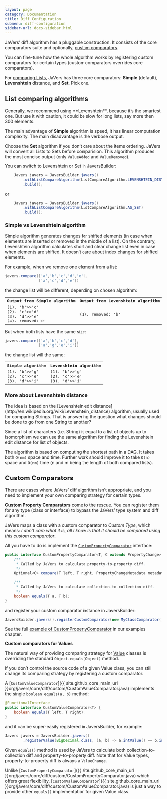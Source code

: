 ```yaml
---
layout: page
category: Documentation
title: Diff Configuration
submenu: diff-configuration
sidebar-url: docs-sidebar.html
---
```


JaVers’ diff algorithm has a pluggable construction.
It consists of the core comparators suite and optionally, [custom comparators](#custom-comparators).

You can fine-tune how the whole algorithm works by registering custom comparators
for certain types (custom comparators overrides core comparators).

For [comparing Lists](#list-algorithms), JaVers has three core comparators:
 **Simple** (default), **Levenshtein** distance, and **Set**. Pick one.

<h2 id="list-algorithms">List comparing algorithms</h2>
Generally, we recommend using **Levenshtein**, because it’s the smartest one.
But use it with caution, it could be slow for long lists,
say more then 300 elements.

The main advantage of **Simple** algorithm is speed, it has linear computation complexity.
The main disadvantage is the verbose output.

Choose the **Set** algorithm if you don’t care about the items ordering. 
JaVers will convert all Lists to Sets before comparision.
This algorithm produces the most concise output (only `ValueAdded` and `ValueRemoved`).   

You can switch to Levenshtein or Set in JaversBuilder:

```java
    Javers javers = JaversBuilder.javers()
        .withListCompareAlgorithm(ListCompareAlgorithm.LEVENSHTEIN_DISTANCE)
        .build();
```

or

```java
    Javers javers = JaversBuilder.javers()
        .withListCompareAlgorithm(ListCompareAlgorithm.AS_SET)
        .build();
```

<h3 id="simple-vs-levenshtein">Simple vs Levenshtein algorithm</h3>

Simple algorithm generates changes for shifted elements (in case when elements are inserted or removed in the middle of a list).
On the contrary, Levenshtein algorithm calculates short and clear change list even in case when elements are shifted.
It doesn’t care about index changes for shifted elements.

For example, when we remove one element from a list:

```java
javers.compare(['a','b','c','d','e'],
               ['a','c','d','e'])
```

the change list will be different, depending on chosen algorithm:

<table class="table" width="100%" style='word-wrap: break-word; font-family: monospace;'>
    <tr>
        <th>
        Output from Simple algorithm
        </th>
        <th>
            Output from Levenshtein algorithm
        </th>
    </tr>
    <tr>
        <td>
            (1). 'b'>>'c' <br />
            (2). 'c'>>'d' <br />
            (3). 'd'>>'e' <br />
            (4). removed:'e'
        </td>
        <td>
            (1). removed: 'b'
        </td>
    </tr>
</table>

But when both lists have the same size:

```java
javers.compare(['a','b','c','d'],
               ['a','g','e','i'])
```

the change list will the same:

<table class="table" width="100%" style='word-wrap: break-word; font-family: monospace;'>
    <tr>
        <th>
        Simple algorithm
        </th>
        <th>
            Levenshtein algorithm
        </th>
    </tr>
    <tr>
        <td>
            (1). 'b'>>'g' <br />
            (2). 'c'>>'e' <br />
            (3). 'd'>>'i' <br />
        </td>
        <td>
            (1). 'b'>>'g' <br />
            (2). 'c'>>'e' <br />
            (3). 'd'>>'i' <br />
        </td>
    </tr>
</table>

<h3 id="more-about-levenshtein">More about Levenshtein distance</h3>
The idea is based on the [Levenshtein edit distance](http://en.wikipedia.org/wiki/Levenshtein_distance)
algorithm, usually used for comparing Strings.
That is answering the question what changes should be done to go from one String to another?

Since a list of characters (i.e. String) is equal to a list of objects up to isomorphism
we can use the same algorithm for finding the Levenshtein edit distance for list of objects.

The algorithm is based on computing the shortest path in a DAG. It takes both `O(nm)` space
and time. Further work should improve it to take `O(n)` space and `O(nm)` time (n and m being
the length of both compared lists).

<h2 id="custom-comparators">Custom Comparators</h2>

There are cases where JaVers’ diff algorithm isn’t appropriate,
and you need to implement your own comparing strategy for certain types.
 
**Custom Property Comparators** come to the rescue.
You can register them for any type (class or interface) to bypass the JaVers’ type system and diff algorithm. 
 
JaVers maps a class with a custom comparator to *Custom Type*,
which means:
*I don’t care what it is, all I know is that it should be compared using this custom comparator*.

All you have to do is implement the
[`CustomPropertyComparator`](https://github.com/javers/javers/blob/master/javers-core/src/main/java/org/javers/core/diff/custom/CustomPropertyComparator.java)
interface:

```java
public interface CustomPropertyComparator<T, C extends PropertyChange> {
    /**
     * Called by JaVers to calculate property-to-property diff.
     */
    Optional<C> compare(T left, T right, PropertyChangeMetadata metadata, Property property);

    /**
     * Called by JaVers to calculate collection-to-collection diff.
     */
    boolean equals(T a, T b);
}
```

and register your custom comparator instance in JaversBuilder:

```java
JaversBuilder.javers().registerCustomComparator(new MyClassComparator(), MyClass.class).build()
```

See the full [example of CustomPropertyComparator](/documentation/diff-examples/#custom-comparators-example) in our examples chapter.

**Custom comparators for Values**<br/>

The natural way of providing comparing strategy for [Value](/documentation/domain-configuration/#ValueType) classes is
overriding the standard `Object.equals(Object)` method.

If you don’t control the source code of a given Value class,
you can still change its comparing strategy by registering a custom comparator.

A [`CustomValueComparator`]({{ site.github_core_main_url }}org/javers/core/diff/custom/CustomValueComparator.java)
implements the single `boolean equals(a, b)` method:

```java
@FunctionalInterface
public interface CustomValueComparator<T> {
    boolean equals(T left, T right);
}
```

and it can be super-easily registered in JaversBuilder, for example:

```java
Javers javers = JaversBuilder.javers()
        .registerValue(BigDecimal.class, (a, b) -> a.intValue() == b.intValue()).build();

``` 

Given `equals()` method is used by JaVers to calculate both collection-to-collection diff
and property-to-property diff.
Note that for Value types, property-to-property diff is always a `ValueChange`.

Unlike [`CustomPropertyComparator`]({{ site.github_core_main_url }}org/javers/core/diff/custom/CustomPropertyComparator.java)
which offers great flexibility, 
[`CustomValueComparator`]({{ site.github_core_main_url }}org/javers/core/diff/custom/CustomValueComparator.java)
is just a way to provide other `equals()` implementation for given Value class. 





